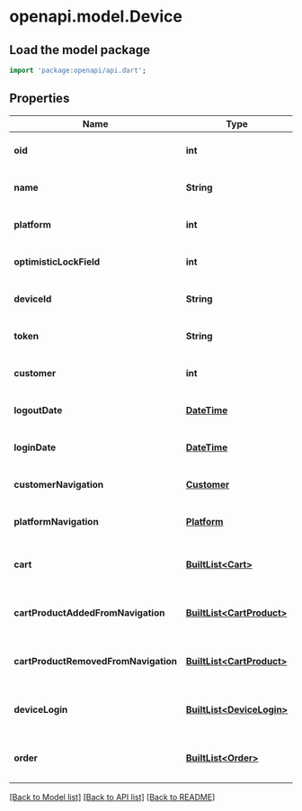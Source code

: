 # openapi.model.Device

## Load the model package
```dart
import 'package:openapi/api.dart';
```

## Properties
Name | Type | Description | Notes
------------ | ------------- | ------------- | -------------
**oid** | **int** |  | [optional] [default to null]
**name** | **String** |  | [optional] [default to null]
**platform** | **int** |  | [optional] [default to null]
**optimisticLockField** | **int** |  | [optional] [default to null]
**deviceId** | **String** |  | [optional] [default to null]
**token** | **String** |  | [optional] [default to null]
**customer** | **int** |  | [optional] [default to null]
**logoutDate** | [**DateTime**](DateTime.md) |  | [optional] [default to null]
**loginDate** | [**DateTime**](DateTime.md) |  | [optional] [default to null]
**customerNavigation** | [**Customer**](Customer.md) |  | [optional] [default to null]
**platformNavigation** | [**Platform**](Platform.md) |  | [optional] [default to null]
**cart** | [**BuiltList&lt;Cart&gt;**](Cart.md) |  | [optional] [default to const []]
**cartProductAddedFromNavigation** | [**BuiltList&lt;CartProduct&gt;**](CartProduct.md) |  | [optional] [default to const []]
**cartProductRemovedFromNavigation** | [**BuiltList&lt;CartProduct&gt;**](CartProduct.md) |  | [optional] [default to const []]
**deviceLogin** | [**BuiltList&lt;DeviceLogin&gt;**](DeviceLogin.md) |  | [optional] [default to const []]
**order** | [**BuiltList&lt;Order&gt;**](Order.md) |  | [optional] [default to const []]

[[Back to Model list]](../README.md#documentation-for-models) [[Back to API list]](../README.md#documentation-for-api-endpoints) [[Back to README]](../README.md)


